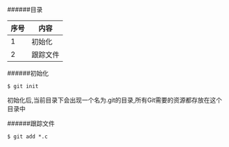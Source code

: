 ######目录

|序号|  内容  |
|----|--------|
|  1 | 初始化 |
|  2 |跟踪文件|

######初始化

```
$ git init
```

初始化后,当前目录下会出现一个名为.git的目录,所有Git需要的资源都存放在这个目录中

######跟踪文件

```
$ git add *.c
```
